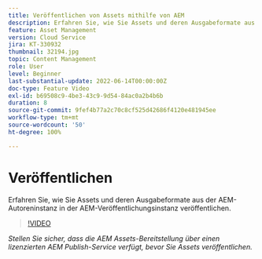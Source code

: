 ```yaml
---
title: Veröffentlichen von Assets mithilfe von AEM
description: Erfahren Sie, wie Sie Assets und deren Ausgabeformate aus der AEM-Autoreninstanz in der AEM-Veröffentlichungsinstanz veröffentlichen.
feature: Asset Management
version: Cloud Service
jira: KT-330932
thumbnail: 32194.jpg
topic: Content Management
role: User
level: Beginner
last-substantial-update: 2022-06-14T00:00:00Z
doc-type: Feature Video
exl-id: b69508c9-4be3-43c9-9d54-84ac0a2b4b6b
duration: 8
source-git-commit: 9fef4b77a2c70c8cf525d42686f4120e481945ee
workflow-type: tm+mt
source-wordcount: '50'
ht-degree: 100%

---
```


# Veröffentlichen

Erfahren Sie, wie Sie Assets und deren Ausgabeformate aus der AEM-Autoreninstanz in der AEM-Veröffentlichungsinstanz veröffentlichen.

>[!VIDEO](https://video.tv.adobe.com/v/330932?quality=12&learn=on)

_Stellen Sie sicher, dass die AEM Assets-Bereitstellung über einen lizenzierten AEM Publish-Service verfügt, bevor Sie Assets veröffentlichen._
